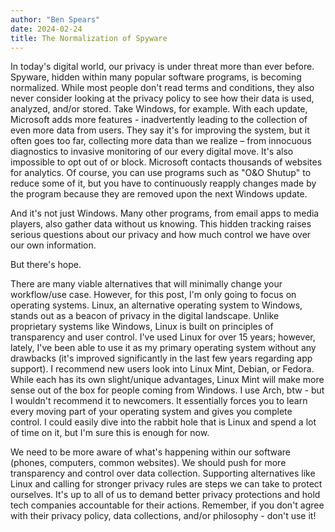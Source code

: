 ```yaml
---
author: "Ben Spears"
date: 2024-02-24
title: The Normalization of Spyware
---
```



In today's digital world, our privacy is under threat more than ever before. Spyware, hidden within many popular software programs, is becoming normalized. While most people don't read terms and conditions, they also never consider looking at the privacy policy to see how their data is used, analyzed, and/or stored. Take Windows, for example. With each update, Microsoft adds more features - inadvertently leading to the collection of even more data from users. They say it's for improving the system, but it often goes too far, collecting more data than we realize – from innocuous diagnostics to invasive monitoring of our every digital move. It's also impossible to opt out of or block. Microsoft contacts thousands of websites for analytics. Of course, you can use programs such as "O&O Shutup" to reduce some of it, but you have to continuously reapply changes made by the program because they are removed upon the next Windows update.

And it's not just Windows. Many other programs, from email apps to media players, also gather data without us knowing. This hidden tracking raises serious questions about our privacy and how much control we have over our own information.

But there's hope.

There are many viable alternatives that will minimally change your workflow/use case. However, for this post, I'm only going to focus on operating systems. Linux, an alternative operating system to Windows, stands out as a beacon of privacy in the digital landscape. Unlike proprietary systems like Windows, Linux is built on principles of transparency and user control. I've used Linux for over 15 years; however, lately, I've been able to use it as my primary operating system without any drawbacks (it's improved significantly in the last few years regarding app support). I recommend new users look into Linux Mint, Debian, or Fedora. While each has its own slight/unique advantages, Linux Mint will make more sense out of the box for people coming from Windows. I use Arch, btw - but I wouldn't recommend it to newcomers. It essentially forces you to learn every moving part of your operating system and gives you complete control. I could easily dive into the rabbit hole that is Linux and spend a lot of time on it, but I'm sure this is enough for now.

We need to be more aware of what's happening within our software (phones, computers, common websites). We should push for more transparency and control over data collection. Supporting alternatives like Linux and calling for stronger privacy rules are steps we can take to protect ourselves. It's up to all of us to demand better privacy protections and hold tech companies accountable for their actions. Remember, if you don't agree with their privacy policy, data collections, and/or philosophy - don't use it!
